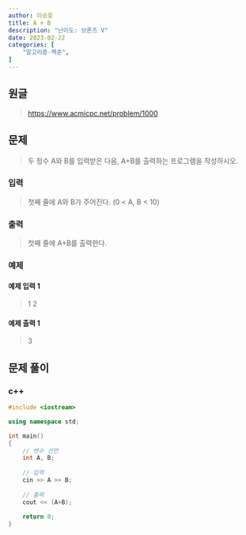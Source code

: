 ```yaml
---
author: 이승호
title: A + B
description: "난이도: 브론즈 V"
date: 2023-02-22
categories: [
    "알고리즘-백준",
]
---
```


## 원글
> https://www.acmicpc.net/problem/1000

## 문제
> 두 정수 A와 B를 입력받은 다음, A+B를 출력하는 프로그램을 작성하시오.

### 입력

> 첫째 줄에 A와 B가 주어진다. (0 < A, B < 10)

### 출력

> 첫째 줄에 A+B를 출력한다.

### 예제

#### 예제 입력 1

> 1 2

#### 예제 출력 1

> 3

## 문제 풀이

### c++
```c++
#include <iostream>

using namespace std;

int main()
{
    // 변수 선언
    int A, B;
    
    // 입력
    cin >> A >> B;
    
    // 출력
    cout << (A+B);
    
    return 0;
}
```